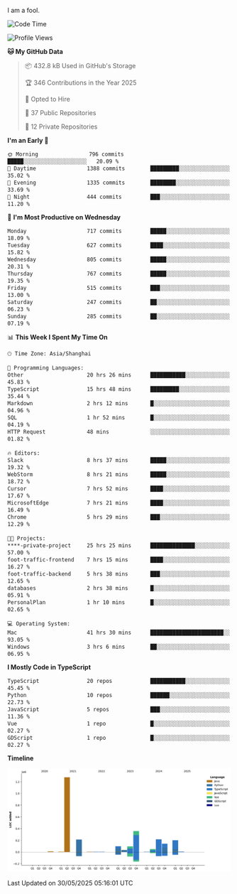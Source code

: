 I am a fool.

<!--START_SECTION:waka-->
![Code Time](http://img.shields.io/badge/Code%20Time-3%2C098%20hrs%2028%20mins-blue)

![Profile Views](http://img.shields.io/badge/Profile%20Views-4-blue)

**🐱 My GitHub Data** 

> 📦 432.8 kB Used in GitHub's Storage 
 > 
> 🏆 346 Contributions in the Year 2025
 > 
> 💼 Opted to Hire
 > 
> 📜 37 Public Repositories 
 > 
> 🔑 12 Private Repositories 
 > 
**I'm an Early 🐤** 

```text
🌞 Morning                796 commits         █████░░░░░░░░░░░░░░░░░░░░   20.09 % 
🌆 Daytime                1388 commits        █████████░░░░░░░░░░░░░░░░   35.02 % 
🌃 Evening                1335 commits        ████████░░░░░░░░░░░░░░░░░   33.69 % 
🌙 Night                  444 commits         ███░░░░░░░░░░░░░░░░░░░░░░   11.20 % 
```
📅 **I'm Most Productive on Wednesday** 

```text
Monday                   717 commits         █████░░░░░░░░░░░░░░░░░░░░   18.09 % 
Tuesday                  627 commits         ████░░░░░░░░░░░░░░░░░░░░░   15.82 % 
Wednesday                805 commits         █████░░░░░░░░░░░░░░░░░░░░   20.31 % 
Thursday                 767 commits         █████░░░░░░░░░░░░░░░░░░░░   19.35 % 
Friday                   515 commits         ███░░░░░░░░░░░░░░░░░░░░░░   13.00 % 
Saturday                 247 commits         ██░░░░░░░░░░░░░░░░░░░░░░░   06.23 % 
Sunday                   285 commits         ██░░░░░░░░░░░░░░░░░░░░░░░   07.19 % 
```


📊 **This Week I Spent My Time On** 

```text
🕑︎ Time Zone: Asia/Shanghai

💬 Programming Languages: 
Other                    20 hrs 26 mins      ███████████░░░░░░░░░░░░░░   45.83 % 
TypeScript               15 hrs 48 mins      █████████░░░░░░░░░░░░░░░░   35.44 % 
Markdown                 2 hrs 12 mins       █░░░░░░░░░░░░░░░░░░░░░░░░   04.96 % 
SQL                      1 hr 52 mins        █░░░░░░░░░░░░░░░░░░░░░░░░   04.19 % 
HTTP Request             48 mins             ░░░░░░░░░░░░░░░░░░░░░░░░░   01.82 % 

🔥 Editors: 
Slack                    8 hrs 37 mins       █████░░░░░░░░░░░░░░░░░░░░   19.32 % 
WebStorm                 8 hrs 21 mins       █████░░░░░░░░░░░░░░░░░░░░   18.72 % 
Cursor                   7 hrs 52 mins       ████░░░░░░░░░░░░░░░░░░░░░   17.67 % 
MicrosoftEdge            7 hrs 21 mins       ████░░░░░░░░░░░░░░░░░░░░░   16.49 % 
Chrome                   5 hrs 29 mins       ███░░░░░░░░░░░░░░░░░░░░░░   12.29 % 

🐱‍💻 Projects: 
****-private-project     25 hrs 25 mins      ██████████████░░░░░░░░░░░   57.00 % 
foot-traffic-frontend    7 hrs 15 mins       ████░░░░░░░░░░░░░░░░░░░░░   16.27 % 
foot-traffic-backend     5 hrs 38 mins       ███░░░░░░░░░░░░░░░░░░░░░░   12.65 % 
databases                2 hrs 38 mins       █░░░░░░░░░░░░░░░░░░░░░░░░   05.91 % 
PersonalPlan             1 hr 10 mins        █░░░░░░░░░░░░░░░░░░░░░░░░   02.65 % 

💻 Operating System: 
Mac                      41 hrs 30 mins      ███████████████████████░░   93.05 % 
Windows                  3 hrs 6 mins        ██░░░░░░░░░░░░░░░░░░░░░░░   06.95 % 
```

**I Mostly Code in TypeScript** 

```text
TypeScript               20 repos            ███████████░░░░░░░░░░░░░░   45.45 % 
Python                   10 repos            ██████░░░░░░░░░░░░░░░░░░░   22.73 % 
JavaScript               5 repos             ███░░░░░░░░░░░░░░░░░░░░░░   11.36 % 
Vue                      1 repo              █░░░░░░░░░░░░░░░░░░░░░░░░   02.27 % 
GDScript                 1 repo              █░░░░░░░░░░░░░░░░░░░░░░░░   02.27 % 
```



**Timeline**

![Lines of Code chart](https://raw.githubusercontent.com/VeejaLiu/VeejaLiu/master/assets/bar_graph.png)


 Last Updated on 30/05/2025 05:16:01 UTC
<!--END_SECTION:waka-->

